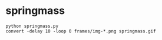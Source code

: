 # springmass

```
python springmass.py
convert -delay 10 -loop 0 frames/img-*.png springmass.gif
```
